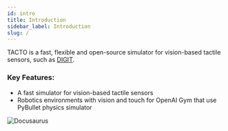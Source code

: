 ```yaml
---
id: intro
title: Introduction
sidebar_label: Introduction
slug: /
---
```

TACTO is a fast, flexible and open-source simulator for vision-based tactile sensors, such as [DIGIT](https://digit.ml).

### Key Features:
* A fast simulator for vision-based tactile sensors
* Robotics environments with vision and touch for OpenAI Gym that use PyBullet physics simulator

![Docusaurus](/img/demo_digit.gif)
